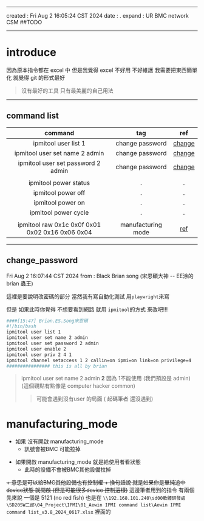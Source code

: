 -------------------------------------------------------------------------------
created	:	Fri Aug  2 16:05:24 CST 2024
date	:	.
expand : UR BMC network CSM  ##TODO

-------------------------------------------------------------------------------

#  introduce #
因為原本指令都在 excel 中
但是我覺得 excel 不好用 不好維護
我需要把東西簡單化 就覺得 git 的形式最好
> 沒有最好的工具 只有最美麗的自己用法

-------------------------------------------------------------------------------

## command list ##
| command                            | tag             | ref                        |
|:----------------------------------:|:---------------:|:--------------------------:|
| ipmitool user list 1               | change password | [change](#change_password) |
| ipmitool user set name 2 admin     | change password | [change](#change_password) |
| ipmitool user set password 2 admin | change password | [change](#change_password) |
|                                    |                 |                            |
| ipmitool power status              | .               | .                          |
| ipmitool power off                 | .               | .                          |
| ipmitool power on                  | .               | .                          |
| ipmitool power cycle               | .               | .                          |
|                                    |                 |                            |
| ipmitool raw 0x1c 0x0f 0x01 0x02 0x16 0x06 0x04 | manufacturing mode | [ref](#manufacturing_mode)

-------------------------------------------------------------------------------
## change_password ##
Fri Aug  2 16:07:44 CST 2024
from : Black Brian song (宋恩碩大神 -- EE涂的brian  蟲王)

這裡是要說明改密碼的部分
當然我有寫自動化測試 用`playwright`來寫

但是 如果此時你覺得 不想要看到網路 就用 `ipmitool`的方式 來改吧!!!
```bash
####[15:47] Brian.ES.Song宋恩碩
#!/bin/bash
ipmitool user list 1
ipmitool user set name 2 admin
ipmitool user set password 2 admin
ipmitool user enable 2
ipmitool user priv 2 4 1
ipmitool channel setaccess 1 2 callin=on ipmi=on link=on privilege=4
################ this is all by brian
```
> ipmitool user set name 2 admin
> **2** 因為 1不能使用 (我們預設是 admin)
> (這個觀點有點像是 computer hacker common)
>> 可能會遇到沒有user 的局面 ( 起碼筆者 還沒遇到)

#  manufacturing_mode #
+ 如果 沒有開啟 manufacturing_mode
  + 訊號會被BMC 可能拉掉
- 如果開啟 manufacturing_mode 就是給使用者看狀態
  + 此時的設備不會被BMC其他設備拉掉

~~+ 意思是可以給BMC其他設備也有控制權
    + 換句話說 就是如果你是單純追中device狀態 就開啟 (但是可能很多device 控制這樣)~~
這邊筆者用到的指令 有兩個
先來說 一個是 5121 (no red fish) 也是在
`\\192.168.101.240\sd00軟體研發處\SD20SW二部\04_Project\IPMI\01_Aewin IPMI command list\Aewin IPMI command list_v3.8_2024_0617.xlsx`
裡面的
